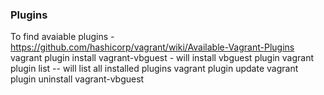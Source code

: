 ### Plugins

To find avaiable plugins - https://github.com/hashicorp/vagrant/wiki/Available-Vagrant-Plugins
vagrant plugin install vagrant-vbguest - will install vbguest plugin
vagrant plugin list -- will list all installed plugins
vagrant plugin update
vagrant plugin uninstall vagrant-vbguest
